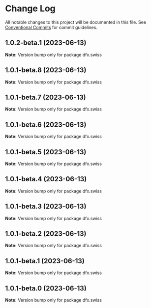 # Change Log

All notable changes to this project will be documented in this file.
See [Conventional Commits](https://conventionalcommits.org) for commit guidelines.

## 1.0.2-beta.1 (2023-06-13)

**Note:** Version bump only for package dfx.swiss





## 1.0.1-beta.8 (2023-06-13)

**Note:** Version bump only for package dfx.swiss





## 1.0.1-beta.7 (2023-06-13)

**Note:** Version bump only for package dfx.swiss





## 1.0.1-beta.6 (2023-06-13)

**Note:** Version bump only for package dfx.swiss





## 1.0.1-beta.5 (2023-06-13)

**Note:** Version bump only for package dfx.swiss





## 1.0.1-beta.4 (2023-06-13)

**Note:** Version bump only for package dfx.swiss





## 1.0.1-beta.3 (2023-06-13)

**Note:** Version bump only for package dfx.swiss





## 1.0.1-beta.2 (2023-06-13)

**Note:** Version bump only for package dfx.swiss





## 1.0.1-beta.1 (2023-06-13)

**Note:** Version bump only for package dfx.swiss





## 1.0.1-beta.0 (2023-06-13)

**Note:** Version bump only for package dfx.swiss
